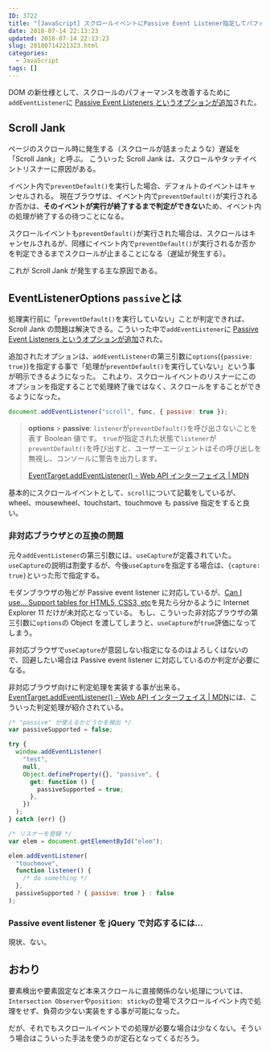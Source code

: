 ```yaml
---
ID: 3722
title: "[JavaScript] スクロールイベントにPassive Event Listener指定してパフォーマンスを向上させる方法"
date: 2018-07-14 22:13:23
updated: 2018-07-14 22:13:23
slug: 20180714221323.html
categories:
  - JavaScript
tags: []
---
```


DOM の新仕様として、スクロールのパフォーマンスを改善するために`addEventListener`に [Passive Event Listeners というオプションが追加](https://github.com/WICG/EventListenerOptions/blob/gh-pages/explainer.md)された。

## Scroll Jank

ページのスクロール時に発生する（スクロールが詰まったような）遅延を「Scroll Jank」と呼ぶ。 こういった Scroll Jank は、スクロールやタッチイベントリスナーに原因がある。

イベント内で`preventDefault()`を実行した場合、デフォルトのイベントはキャンセルされる。
現在ブラウザは、イベント内で`preventDefault()`が実行されるか否かは、**そのイベントが実行が終了するまで判定ができない**ため、イベント内の処理が終了するの待つことになる。

スクロールイベントも`preventDefault()`が実行された場合は、スクロールはキャンセルされるが、同様にイベント内で`preventDefault()`が実行されるか否かを判定できるまでスクロールが止まることになる（遅延が発生する）。

これが Scroll Jank が発生する主な原因である。

## EventListenerOptions `passive`とは

処理実行前に「`preventDefault()`を実行していない」ことが判定できれば、Scroll Jank の問題は解決できる。こういった中で`addEventListener`に [Passive Event Listeners というオプションが追加](https://github.com/WICG/EventListenerOptions/blob/gh-pages/explainer.md)された。

追加されたオプションは、`addEventListener`の第三引数に`options`(`{passive: true}`)を指定する事で「処理が`preventDefault()`を実行していない」という事が明示できるようになった。
これより、スクロールイベントのリスナーにこのオプションを指定することで処理終了後ではなく、スクロールをすることができるようになった。

```js
document.addEventListener("scroll", func, { passive: true });
```

> **options** > **passive**: `listener`が`preventDefault()`を呼び出さないことを表す Boolean 値です。
> `true`が指定された状態で`listener`が`preventDefault()`を呼び出すと、ユーザーエージェントはその呼び出しを無視し、コンソールに警告を出力します。
>
> [EventTarget.addEventListener() - Web API インターフェイス | MDN](https://developer.mozilla.org/ja/docs/Web/API/EventTarget/addEventListener)

基本的にスクロールイベントとして、`scroll`について記載をしているが、wheel、mousewheel、touchstart、touchmove も passive 指定をすると良い。

### 非対応ブラウザとの互換の問題

元々`addEventListener`の第三引数には、`useCapture`が定義されていた。`useCapture`の説明は割愛するが、今後`useCapture`を指定する場合は、`{capture: true}`といった形で指定する。

モダンブラウザの殆どが Passive event listener に対応しているが、[Can I use… Support tables for HTML5, CSS3, etc](https://caniuse.com/#search=passive)を見たら分かるように Internet Explorer 11 だけが未対応となっている。
もし、こういった非対応ブラウザの第三引数に`options`の Object を渡してしまうと、`useCapture`が`true`評価になってしまう。

非対応ブラウザで`useCapture`が意図しない指定になるのはよろしくはないので、回避したい場合は Passive event listener に対応しているのか判定が必要になる。

非対応ブラウザ向けに判定処理を実装する事が出来る。[EventTarget.addEventListener() - Web API インターフェイス | MDN](https://developer.mozilla.org/ja/docs/Web/API/EventTarget/addEventListener)には、こういった判定処理が紹介されている。

```js
/* "passive" が使えるかどうかを検出 */
var passiveSupported = false;

try {
  window.addEventListener(
    "test",
    null,
    Object.defineProperty({}, "passive", {
      get: function () {
        passiveSupported = true;
      },
    })
  );
} catch (err) {}

/* リスナーを登録 */
var elem = document.getElementById("elem");

elem.addEventListener(
  "touchmove",
  function listener() {
    /* do something */
  },
  passiveSupported ? { passive: true } : false
);
```

### Passive event listener を jQuery で対応するには…

現状、ない。

## おわり

要素検出や要素固定など本来スクロールに直接関係のない処理については、`Intersection Observer`や`position: sticky`の登場でスクロールイベント内で処理をせず、負荷の少ない実装をする事が可能になった。

だが、それでもスクロールイベントでの処理が必要な場合は少なくない。そういう場合はこういった手法を使うのが定石となってくるだろう。
